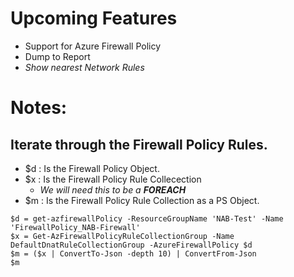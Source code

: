# Upcoming Features
* Support for Azure Firewall Policy
* Dump to Report
* _Show nearest Network Rules_

# Notes:
## Iterate through the Firewall Policy Rules.

* $d : Is the Firewall Policy Object.
* $x : Is the Firewall Policy Rule Collecection
  * _We will need this to be a **FOREACH**_
* $m : Is the Firewall Policy Rule Collection as a PS Object.

```
$d = get-azfirewallPolicy -ResourceGroupName 'NAB-Test' -Name 'FirewallPolicy_NAB-Firewall'
$x = Get-AzFirewallPolicyRuleCollectionGroup -Name DefaultDnatRuleCollectionGroup -AzureFirewallPolicy $d
$m = ($x | ConvertTo-Json -depth 10) | ConvertFrom-Json
$m
```